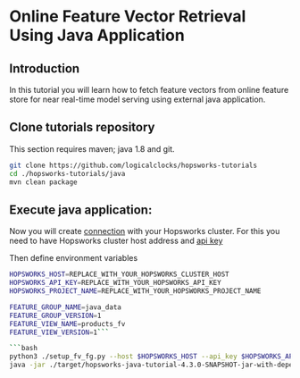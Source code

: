 # Online Feature Vector Retrieval Using Java Application

## Introduction
In this tutorial you will learn how to fetch feature vectors from online feature store for near real-time model serving
using external java application. 

## Clone tutorials repository
This section requires maven; java 1.8 and git.

```bash
git clone https://github.com/logicalclocks/hopsworks-tutorials
cd ./hopsworks-tutorials/java
mvn clean package
```

## Execute java application:
Now you will create [connection](https://docs.hopsworks.ai/hopsworks-api/3.3/generated/api/connection/) with
your Hopsworks cluster. For this you need to have Hopsworks cluster host address and [api key](https://docs.hopsworks.ai/3.3/user_guides/projects/api_key/create_api_key/)

Then define environment variables 

```bash
HOPSWORKS_HOST=REPLACE_WITH_YOUR_HOPSWORKS_CLUSTER_HOST
HOPSWORKS_API_KEY=REPLACE_WITH_YOUR_HOPSWORKS_API_KEY
HOPSWORKS_PROJECT_NAME=REPLACE_WITH_YOUR_HOPSWORKS_PROJECT_NAME

FEATURE_GROUP_NAME=java_data
FEATURE_GROUP_VERSION=1
FEATURE_VIEW_NAME=products_fv
FEATURE_VIEW_VERSION=1```

```bash
python3 ./setup_fv_fg.py --host $HOPSWORKS_HOST --api_key $HOPSWORKS_API_KEY --project $HOPSWORKS_PROJECT_NAME  --feature_group_name $FEATURE_GROUP_NAME --feature_group_version $FEATURE_GROUP_VERSION  --feature_view_name $FEATURE_VIEW_NAME --feature_view_version $FEATURE_VIEW_VERSION
java -jar ./target/hopsworks-java-tutorial-4.3.0-SNAPSHOT-jar-with-dependencies.jar $HOPSWORKS_HOST $HOPSWORKS_API_KEY $HOPSWORKS_PROJECT_NAME $FEATURE_GROUP_NAME $FEATURE_GROUP_VERSION $FEATURE_VIEW_NAME $FEATURE_VIEW_VERSION
```
